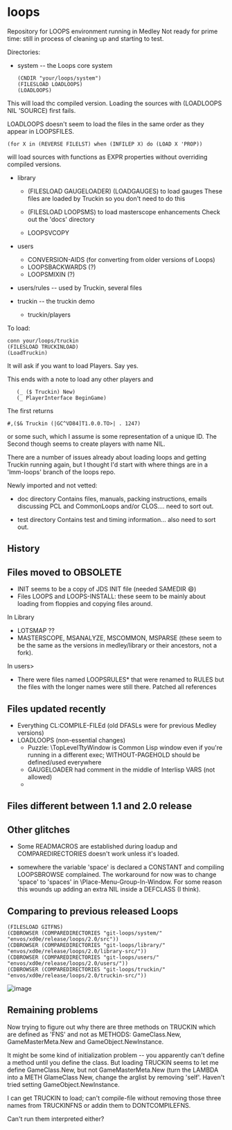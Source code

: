 # loops
Repository for LOOPS environment running in Medley
Not ready for prime time: 
still in process of cleaning up and starting to test.

Directories:

* system -- the Loops core system
   ```
   (CNDIR "your/loops/system")
   (FILESLOAD LOADLOOPS)
   (LOADLOOPS)
    ```

This will load thc compiled version.
Loading the sources with (LOADLOOPS NIL 'SOURCE) first fails.

LOADLOOPS doesn't seem to load the files in the same order as they appear in LOOPSFILES. 

`(for X in (REVERSE FILELST) when (INFILEP X) do (LOAD X 'PROP))`

will load sources with functions as EXPR properties without overriding compiled versions.



* library
  * (FILESLOAD GAUGELOADER) (LOADGAUGES) to load gauges
     These files are loaded by Truckin so you don't need to do this

  * (FILESLOAD LOOPSMS) to load masterscope enhancements 
     Check out the 'docs' directory
   * LOOPSVCOPY


* users
  * CONVERSION-AIDS (for converting from older versions of Loops)
  * LOOPSBACKWARDS (?)
   * LOOPSMIXIN (?)

* users/rules  -- used by Truckin, several files

* truckin -- the truckin demo
   * truckin/players

To load:
  ```
  conn your/loops/truckin
  (FILESLOAD TRUCKINLOAD)
  (LoadTruckin)
  ```

It will ask if you want to load Players. Say yes.

This ends with a note to load any other players and
```
   (_ ($ Truckin) New)
   (_ PlayerInterface BeginGame)
```

The first returns 
```
#,($& Truckin (|GC^VD84]T1.0.0.TO>| . 1247)
```
or some such, which I assume is some representation of a unique ID.
The Second though seems to create players with name NIL.


There are a number of issues already about loading loops and getting Truckin running again, but I thought I'd start with where things are in a 'lmm-loops' branch of the loops repo.

Newly imported and not vetted:

* doc directory
Contains files, manuals, packing instructions, emails discussing PCL and CommonLoops and/or CLOS.... need to sort out.

* test directory
Contains test and timing information... also need to sort out.


## History

## Files moved to OBSOLETE
* INIT seems to be a copy of JDS INIT file (needed SAMEDIR :smile:)
* Files LOOPS and LOOPS-INSTALL: these seem to be mainly about loading from floppies and copying files around. 

In Library
* LOTSMAP ??
*  MASTERSCOPE, MSANALYZE, MSCOMMON, MSPARSE (these seem to be the same as the versions in medley/library or their ancestors, not a fork).

In users>

* There were files named LOOPSRULES* that were renamed to RULES but the files with the longer names were still there. Patched all references


## Files updated recently

* Everything CL:COMPILE-FILEd (old DFASLs were for previous Medley versions)
* LOADLOOPS (non-essential changes)
  * Puzzle: \TopLevelTtyWindow is Common Lisp window even if you're running in a different exec; WITHOUT-PAGEHOLD should be defined/used everywhere
  * GAUGELOADER had comment in the middle of Interlisp VARS (not allowed)
  * 

## Files different between 1.1 and 2.0 release

## Other glitches

* Some READMACROS are established during loadup and COMPAREDIRECTORIES doesn't work unless it's loaded.

* somewhere the variable 'space' is declared a CONSTANT and compiling LOOPSBROWSE complained. The workaround for now was to change 'space' to 'spaces' in \Place-Menu-Group-In-Window. For some reason this wounds up adding an extra NIL inside a DEFCLASS (I think).

## Comparing to previous released Loops

```
(FILESLOAD GITFNS)
(CDBROWSER (COMPAREDIRECTORIES "git-loops/system/" "envos/xd0e/release/loops/2.0/src"))
(CDBROWSER (COMPAREDIRECTORIES "git-loops/library/" "envos/xd0e/release/loops/2.0/library-src/"))
(CDBROWSER (COMPAREDIRECTORIES "git-loops/users/" "envos/xd0e/release/loops/2.0/users/"))
(CDBROWSER (COMPAREDIRECTORIES "git-loops/truckin/" "envos/xd0e/release/loops/2.0/truckin-src/"))
```
![image](https://user-images.githubusercontent.com/1116587/182531792-9fce4755-1ae7-418d-9a2e-3f6b54eef609.png)


## Remaining problems

Now trying to figure out why there are three methods on TRUCKIN which are defined as 'FNS' and not as METHODS:   GameClass.New, GameMasterMeta.New and GameObject.NewInstance.

It might be some kind of initialization problem -- you apparently can't define a method until you define the class. But loading TRUCKIN seems to let me define GameClass.New, but not GameMasterMeta.New (turn the LAMBDA into a METH GlameClass New, change the arglist by removing 'self'. Haven't tried setting GameObject.NewInstance.

I can get TRUCKIN to load; can't compile-file without removing those three names from TRUCKINFNS or addin them to DONTCOMPILEFNS.

Can't run them interpreted either?


